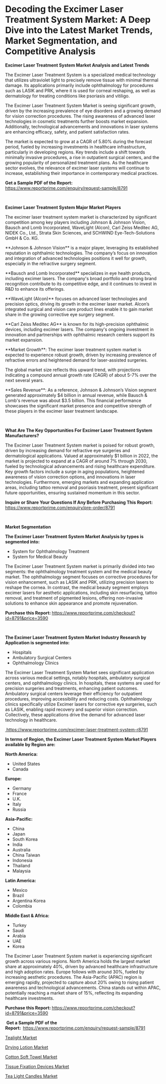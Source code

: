 <p><h1>Decoding the Excimer Laser Treatment System Market: A Deep Dive into the Latest Market Trends, Market Segmentation, and Competitive Analysis</h1></p><p><strong>Excimer Laser Treatment System Market Analysis and Latest Trends</strong></p>
<p><p>The Excimer Laser Treatment System is a specialized medical technology that utilizes ultraviolet light to precisely remove tissue with minimal thermal damage. Its applications primarily include ophthalmology for procedures such as LASIK and PRK, where it is used for corneal reshaping, as well as dermatology for treating conditions like psoriasis and vitiligo. </p><p>The Excimer Laser Treatment System Market is seeing significant growth, driven by the increasing prevalence of eye disorders and a growing demand for vision correction procedures. The rising awareness of advanced laser technologies in cosmetic treatments further boosts market expansion. Additionally, technological advancements and innovations in laser systems are enhancing efficacy, safety, and patient satisfaction rates. </p><p>The market is expected to grow at a CAGR of 5.80% during the forecast period, fueled by increasing investments in healthcare infrastructure, particularly in developing regions. Key trends include a shift towards minimally invasive procedures, a rise in outpatient surgical centers, and the growing popularity of personalized treatment plans. As the healthcare sector evolves, the relevance of excimer laser systems will continue to increase, establishing their importance in contemporary medical practices.</p></p>
<p><strong>Get a Sample PDF of the Report:&nbsp;</strong> <a href="https://www.reportprime.com/enquiry/request-sample/8791?utm_campaign=1103&utm_medium=2&utm_source=Github&utm_content=ia&utm_term=16112024&utm_id=excimer-laser-treatment-system">https://www.reportprime.com/enquiry/request-sample/8791</a></p>
<p>&nbsp;</p>
<p><strong>Excimer Laser Treatment System Major Market Players</strong></p>
<p><p>The excimer laser treatment system market is characterized by significant competition among key players including Johnson & Johnson Vision, Bausch and Lomb Incorporated, WaveLight (Alcon), Carl Zeiss Meditec AG, NIDEK Co., Ltd., Strata Skin Sciences, and SCHWIND Eye-Tech-Solutions GmbH & Co. KG.</p><p>**Johnson & Johnson Vision** is a major player, leveraging its established reputation in ophthalmic technologies. The company’s focus on innovation and integration of advanced technologies positions it well for growth, especially in the refractive surgery segment. </p><p>**Bausch and Lomb Incorporated** specializes in eye health products, including excimer lasers. The company's broad portfolio and strong brand recognition contribute to its competitive edge, and it continues to invest in R&D to enhance its offerings.</p><p>**WaveLight (Alcon)** focuses on advanced laser technologies and precision optics, driving its growth in the excimer laser market. Alcon’s integrated surgical and vision care product lines enable it to gain market share in the growing corrective eye surgery segment.</p><p>**Carl Zeiss Meditec AG** is known for its high-precision ophthalmic devices, including excimer lasers. The company's ongoing investment in innovation and partnerships with ophthalmic research centers support its market expansion. </p><p>**Market Growth**: The excimer laser treatment system market is expected to experience robust growth, driven by increasing prevalence of refractive errors and heightened demand for laser-assisted surgeries. </p><p>The global market size reflects this upward trend, with projections indicating a compound annual growth rate (CAGR) of about 5-7% over the next several years. </p><p>**Sales Revenue**: As a reference, Johnson & Johnson’s Vision segment generated approximately $4 billion in annual revenue, while Bausch & Lomb's revenue was about $3.5 billion. This financial performance showcases the significant market presence and competitive strength of these players in the excimer laser treatment landscape.</p></p>
<p>&nbsp;</p>
<p><strong>What Are The Key Opportunities For Excimer Laser Treatment System Manufacturers?</strong></p>
<p><p>The Excimer Laser Treatment System market is poised for robust growth, driven by increasing demand for refractive eye surgeries and dermatological applications. Valued at approximately $1 billion in 2022, the market is projected to expand at a CAGR of around 7% through 2030, fueled by technological advancements and rising healthcare expenditure. Key growth factors include a surge in aging populations, heightened awareness of vision correction options, and innovations in laser technologies. Furthermore, emerging markets and expanding application areas, including tattoo removal and psoriasis treatment, present significant future opportunities, ensuring sustained momentum in this sector.</p></p>
<p><strong>Inquire or Share Your Questions If Any Before Purchasing This Report:</strong> <a href="https://www.reportprime.com/enquiry/pre-order/8791?utm_campaign=1103&utm_medium=2&utm_source=Github&utm_content=ia&utm_term=16112024&utm_id=excimer-laser-treatment-system">https://www.reportprime.com/enquiry/pre-order/8791</a></p>
<p>&nbsp;</p>
<p><strong>Market Segmentation</strong></p>
<p><strong>The Excimer Laser Treatment System Market Analysis by types is segmented into:</strong></p>
<p><ul><li>System for Ophthalmology Treatment</li><li>System for Medical Beauty</li></ul></p>
<p><p>The Excimer Laser Treatment System market is primarily divided into two segments: the ophthalmology treatment system and the medical beauty market. The ophthalmology segment focuses on corrective procedures for vision enhancement, such as LASIK and PRK, utilizing precision lasers to reshape the cornea. In contrast, the medical beauty segment employs excimer lasers for aesthetic applications, including skin resurfacing, tattoo removal, and treatment of pigmented lesions, offering non-invasive solutions to enhance skin appearance and promote rejuvenation.</p></p>
<p><strong>Purchase this Report:&nbsp;</strong><a href="https://www.reportprime.com/checkout?id=8791&price=3590&utm_campaign=1103&utm_medium=2&utm_source=Github&utm_content=ia&utm_term=16112024&utm_id=excimer-laser-treatment-system">https://www.reportprime.com/checkout?id=8791&price=3590</a></p>
<p>&nbsp;</p>
<p><strong>The Excimer Laser Treatment System Market Industry Research by Application is segmented into:</strong></p>
<p><ul><li>Hospitals</li><li>Ambulatory Surgical Centers</li><li>Ophthalmology Clinics</li></ul></p>
<p><p>The Excimer Laser Treatment System Market sees significant application across various medical settings, notably hospitals, ambulatory surgical centers, and ophthalmology clinics. In hospitals, these systems are used for precision surgeries and treatments, enhancing patient outcomes. Ambulatory surgical centers leverage their efficiency for outpatient procedures, improving accessibility and reducing costs. Ophthalmology clinics specifically utilize Excimer lasers for corrective eye surgeries, such as LASIK, enabling rapid recovery and superior vision correction. Collectively, these applications drive the demand for advanced laser technology in healthcare.</p></p>
<p><a href="https://www.reportprime.com/excimer-laser-treatment-system-r8791?utm_campaign=1103&utm_medium=2&utm_source=Github&utm_content=ia&utm_term=16112024&utm_id=excimer-laser-treatment-system">&nbsp;https://www.reportprime.com/excimer-laser-treatment-system-r8791</a></p>
<p><strong>In terms of Region, the Excimer Laser Treatment System Market Players available by Region are:</strong></p>
<p>
    <p> <strong> North America: </strong>
        <ul>
            <li>United States</li>
            <li>Canada</li>
        </ul>
        </p> 
    <p> <strong> Europe: </strong>
        <ul>
            <li>Germany</li>
            <li>France</li>
            <li>U.K.</li>
            <li>Italy</li>
            <li>Russia</li>
        </ul>
        </p> 
    <p> <strong> Asia-Pacific: </strong>
        <ul>
            <li>China</li>
            <li>Japan</li>
            <li>South Korea</li>
            <li>India</li>
            <li>Australia</li>
            <li>China Taiwan</li>
            <li>Indonesia</li>
            <li>Thailand</li>
            <li>Malaysia</li>
        </ul>
        </p> 
    <p> <strong> Latin America: </strong>
        <ul>
            <li>Mexico</li>
            <li>Brazil</li>
            <li>Argentina Korea</li>
            <li>Colombia</li>
        </ul>
        </p> 
    <p> <strong> Middle East & Africa: </strong>
        <ul>
            <li>Turkey</li>
            <li>Saudi</li>
            <li>Arabia</li>
            <li>UAE</li>
            <li>Korea</li>
        </ul>
    </p>
    </p>
<p><p>The Excimer Laser Treatment System market is experiencing significant growth across various regions. North America holds the largest market share at approximately 40%, driven by advanced healthcare infrastructure and high adoption rates. Europe follows with around 30%, fueled by increasing aesthetic procedures. The Asia-Pacific (APAC) region is emerging rapidly, projected to capture about 20% owing to rising patient awareness and technological advancements. China stands out within APAC, potentially reaching a market share of 15%, reflecting its expanding healthcare investments.</p></p>
<p><strong>Purchase this Report: </strong><a href="https://www.reportprime.com/checkout?id=8791&price=3590&utm_campaign=1103&utm_medium=2&utm_source=Github&utm_content=ia&utm_term=16112024&utm_id=excimer-laser-treatment-system">https://www.reportprime.com/checkout?id=8791&price=3590</a></p>
<p>&nbsp;<strong>Get a Sample PDF of the Report:&nbsp;&nbsp;</strong><a href="https://www.reportprime.com/enquiry/request-sample/8791?utm_campaign=1103&utm_medium=2&utm_source=Github&utm_content=ia&utm_term=16112024&utm_id=excimer-laser-treatment-system">https://www.reportprime.com/enquiry/request-sample/8791</a></p>
<p><strong></strong></p>
<p><p><a href="https://www.linkedin.com/pulse/pioneering-growth-analyzing-global-tealight-market-dynamics-sw5ac?utm_campaign=1103&utm_medium=2&utm_source=Github&utm_content=ia&utm_term=16112024&utm_id=excimer-laser-treatment-system">Tealight Market</a></p><p><a href="https://issuu.com/reportprime-2/docs/drying-lotion-market-size-2030.pptx_7407ca3b5b01cf?utm_campaign=1103&utm_medium=2&utm_source=Github&utm_content=ia&utm_term=16112024&utm_id=excimer-laser-treatment-system">Drying Lotion Market</a></p><p><a href="https://issuu.com/reportprime-2/docs/cotton-soft-towel-market-size-2030._9cd834a1841584?utm_campaign=1103&utm_medium=2&utm_source=Github&utm_content=ia&utm_term=16112024&utm_id=excimer-laser-treatment-system">Cotton Soft Towel Market</a></p><p><a href="https://github.com/gdfhhhj/Market-Research-Report-List-6/blob/main/tissue-fixation-devices-market.md?utm_campaign=1103&utm_medium=2&utm_source=Github&utm_content=ia&utm_term=16112024&utm_id=excimer-laser-treatment-system">Tissue Fixation Devices Market</a></p><p><a href="https://www.linkedin.com/pulse/global-tea-light-candles-market-exploring-share-trends-future-hokrc?utm_campaign=1103&utm_medium=2&utm_source=Github&utm_content=ia&utm_term=16112024&utm_id=excimer-laser-treatment-system">Tea Light Candles Market</a></p></p>